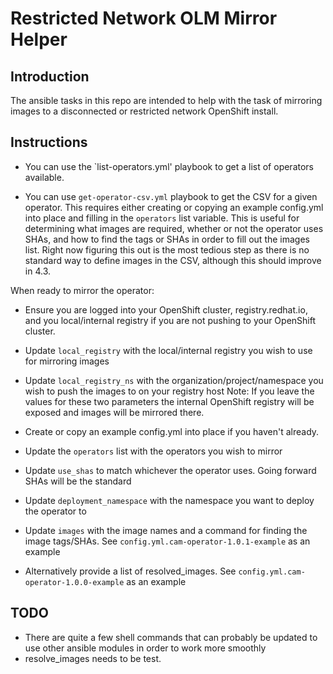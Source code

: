 # Restricted Network OLM Mirror Helper

## Introduction

The ansible tasks in this repo are intended to help with the task of mirroring images to a disconnected or restricted network OpenShift install.

## Instructions
* You can use the `list-operators.yml' playbook to get a list of operators available.

* You can use `get-operator-csv.yml` playbook to get the CSV for a given operator. This requires either creating or copying an example config.yml into place and filling in the `operators` list variable. This is useful for determining what images are required, whether or not the operator uses SHAs, and how to find the tags or SHAs in order to fill out the images list. Right now figuring this out is the most tedious step as there is no standard way to define images in the CSV, although this should improve in 4.3.

When ready to mirror the operator:
* Ensure you are logged into your OpenShift cluster, registry.redhat.io, and you local/internal registry if you are not pushing to your OpenShift cluster.

* Update `local_registry` with the local/internal registry you wish to use for mirroring images
* Update `local_registry_ns` with the organization/project/namespace you wish to push the images to on your registry host
Note: If you leave the values for these two parameters the internal OpenShift registry will be exposed and images will be mirrored there.

* Create or copy an example config.yml into place if you haven't already.
* Update the `operators` list with the operators you wish to mirror
* Update `use_shas` to match whichever the operator uses. Going forward SHAs will be the standard
* Update `deployment_namespace` with the namespace you want to deploy the operator to
* Update `images` with the image names and a command for finding the image tags/SHAs. See `config.yml.cam-operator-1.0.1-example` as an example
* Alternatively provide a list of resolved_images. See `config.yml.cam-operator-1.0.0-example` as an example

## TODO
* There are quite a few shell commands that can probably be updated to use other ansible modules in order to work more smoothly
* resolve_images needs to be test.
